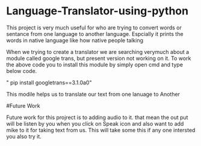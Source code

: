 # Language-Translator-using-python
This project is very much useful for who are trying to convert words or sentance from one language to another language.
Espcially it prints the words in native language like how native people talking

When we trying to create a translator we are searching verymuch about a module called google trans, but present version not working on it.
To work the above code you to install this module by simply open cmd and type below code.

" pip install googletrans==3.1.0a0"

This modile helps us to translate our text from one lanuage to Another 

#Future Work

Future work for this projrect is to adding audio to it. that mean the out put will be listen by you when you click on Speak icon
and also want to add mike to it for taking text from us. 
This will take some this if any one intersted you also try it.

